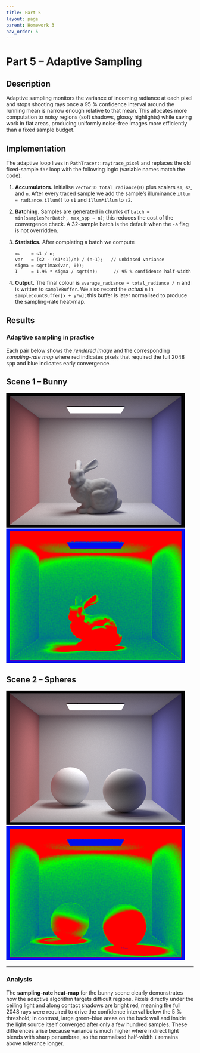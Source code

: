 ```yaml
---
title: Part 5
layout: page
parent: Homework 3
nav_order: 5
---
```


# Part 5 – Adaptive Sampling

## Description
Adaptive sampling monitors the variance of incoming radiance at each pixel and stops shooting rays once a 95 % confidence interval around the running mean is narrow enough relative to that mean.  This allocates more computation to noisy regions (soft shadows, glossy highlights) while saving work in flat areas, producing uniformly noise-free images more efficiently than a fixed sample budget.

## Implementation
The adaptive loop lives in `PathTracer::raytrace_pixel` and replaces the old fixed-sample `for` loop with the following logic (variable names match the code):

1. **Accumulators.**  Initialise `Vector3D total_radiance(0)` plus scalars `s1`, `s2`, and `n`.  After every traced sample we add the sample’s illuminance `illum = radiance.illum()` to `s1` and `illum*illum` to `s2`.
2. **Batching.**  Samples are generated in chunks of `batch = min(samplesPerBatch, max_spp − n)`; this reduces the cost of the convergence check.  A 32-sample batch is the default when the `-a` flag is not overridden.
3. **Statistics.**  After completing a batch we compute
   ```
   mu    = s1 / n;
   var   = (s2 - (s1*s1)/n) / (n-1);   // unbiased variance
   sigma = sqrt(max(var, 0));
   I     = 1.96 * sigma / sqrt(n);      // 95 % confidence half-width
   ```

4. **Output.**  The final colour is `average_radiance = total_radiance / n` and is written to `sampleBuffer`.  We also record the *actual* `n` in `sampleCountBuffer[x + y*w]`; this buffer is later normalised to produce the sampling-rate heat-map.


## Results
### Adaptive sampling in practice
Each pair below shows the *rendered image*  and the corresponding *sampling-rate map* where red indicates pixels that required the full 2048 spp and blue indicates early convergence.

## Scene 1 – Bunny 
![bunny](testbunny.png)
![bunny](testbunny_rate.png)

## Scene 2 – Spheres
![bunny](testSphere.png)
![bunny](testSphere_rate.png)


---

### Analysis
The **sampling-rate heat-map** for the bunny scene clearly demonstrates how the adaptive algorithm targets difficult regions.  Pixels directly under the ceiling light and along contact shadows are bright red, meaning the full 2048 rays were required to drive the confidence interval below the 5 % threshold; in contrast, large green–blue areas on the back wall and inside the light source itself converged after only a few hundred samples.  These differences arise because variance is much higher where indirect light blends with sharp penumbrae, so the normalised half-width `I` remains above tolerance longer. 